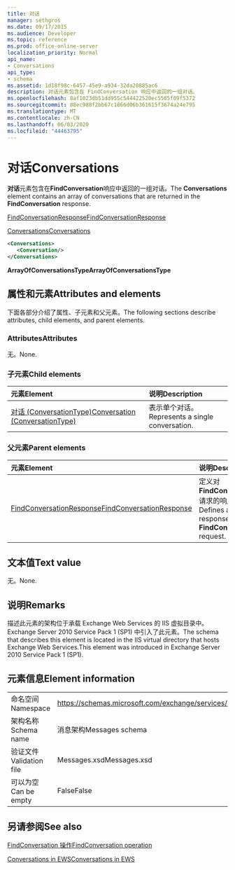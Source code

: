 ```yaml
---
title: 对话
manager: sethgros
ms.date: 09/17/2015
ms.audience: Developer
ms.topic: reference
ms.prod: office-online-server
localization_priority: Normal
api_name:
- Conversations
api_type:
- schema
ms.assetid: 1d18f98c-6457-45e9-a934-32da20885ac6
description: 对话元素包含在 FindConversation 响应中返回的一组对话。
ms.openlocfilehash: 8af1023db51dd955c544422520ec5565f09f5372
ms.sourcegitcommit: 88ec988f2bb67c1866d06b361615f3674a24e795
ms.translationtype: MT
ms.contentlocale: zh-CN
ms.lasthandoff: 06/03/2020
ms.locfileid: "44463795"
---
```

# <a name="conversations"></a><span data-ttu-id="01d5c-103">对话</span><span class="sxs-lookup"><span data-stu-id="01d5c-103">Conversations</span></span>

<span data-ttu-id="01d5c-104">**对话**元素包含在**FindConversation**响应中返回的一组对话。</span><span class="sxs-lookup"><span data-stu-id="01d5c-104">The **Conversations** element contains an array of conversations that are returned in the **FindConversation** response.</span></span> 
  
[<span data-ttu-id="01d5c-105">FindConversationResponse</span><span class="sxs-lookup"><span data-stu-id="01d5c-105">FindConversationResponse</span></span>](findconversationresponse.md)
  
[<span data-ttu-id="01d5c-106">Conversations</span><span class="sxs-lookup"><span data-stu-id="01d5c-106">Conversations</span></span>](conversations-ex15websvcsotherref.md)
  
```xml
<Conversations>
   <Conversation/>
</Conversations>
```

 <span data-ttu-id="01d5c-107">**ArrayOfConversationsType**</span><span class="sxs-lookup"><span data-stu-id="01d5c-107">**ArrayOfConversationsType**</span></span>
## <a name="attributes-and-elements"></a><span data-ttu-id="01d5c-108">属性和元素</span><span class="sxs-lookup"><span data-stu-id="01d5c-108">Attributes and elements</span></span>

<span data-ttu-id="01d5c-109">下面各部分介绍了属性、子元素和父元素。</span><span class="sxs-lookup"><span data-stu-id="01d5c-109">The following sections describe attributes, child elements, and parent elements.</span></span>
  
### <a name="attributes"></a><span data-ttu-id="01d5c-110">Attributes</span><span class="sxs-lookup"><span data-stu-id="01d5c-110">Attributes</span></span>

<span data-ttu-id="01d5c-111">无。</span><span class="sxs-lookup"><span data-stu-id="01d5c-111">None.</span></span>
  
### <a name="child-elements"></a><span data-ttu-id="01d5c-112">子元素</span><span class="sxs-lookup"><span data-stu-id="01d5c-112">Child elements</span></span>

|<span data-ttu-id="01d5c-113">**元素**</span><span class="sxs-lookup"><span data-stu-id="01d5c-113">**Element**</span></span>|<span data-ttu-id="01d5c-114">**说明**</span><span class="sxs-lookup"><span data-stu-id="01d5c-114">**Description**</span></span>|
|:-----|:-----|
|[<span data-ttu-id="01d5c-115">对话 (ConversationType)</span><span class="sxs-lookup"><span data-stu-id="01d5c-115">Conversation (ConversationType)</span></span>](conversation-conversationtype.md) <br/> |<span data-ttu-id="01d5c-116">表示单个对话。</span><span class="sxs-lookup"><span data-stu-id="01d5c-116">Represents a single conversation.</span></span>  <br/> |
   
### <a name="parent-elements"></a><span data-ttu-id="01d5c-117">父元素</span><span class="sxs-lookup"><span data-stu-id="01d5c-117">Parent elements</span></span>

|<span data-ttu-id="01d5c-118">**元素**</span><span class="sxs-lookup"><span data-stu-id="01d5c-118">**Element**</span></span>|<span data-ttu-id="01d5c-119">**说明**</span><span class="sxs-lookup"><span data-stu-id="01d5c-119">**Description**</span></span>|
|:-----|:-----|
|[<span data-ttu-id="01d5c-120">FindConversationResponse</span><span class="sxs-lookup"><span data-stu-id="01d5c-120">FindConversationResponse</span></span>](findconversationresponse.md) <br/> |<span data-ttu-id="01d5c-121">定义对**FindConversation**请求的响应。</span><span class="sxs-lookup"><span data-stu-id="01d5c-121">Defines a response to a **FindConversation** request.</span></span>  <br/> |
   
## <a name="text-value"></a><span data-ttu-id="01d5c-122">文本值</span><span class="sxs-lookup"><span data-stu-id="01d5c-122">Text value</span></span>

<span data-ttu-id="01d5c-123">无。</span><span class="sxs-lookup"><span data-stu-id="01d5c-123">None.</span></span>
  
## <a name="remarks"></a><span data-ttu-id="01d5c-124">说明</span><span class="sxs-lookup"><span data-stu-id="01d5c-124">Remarks</span></span>

<span data-ttu-id="01d5c-125">描述此元素的架构位于承载 Exchange Web Services 的 IIS 虚拟目录中。Exchange Server 2010 Service Pack 1 (SP1) 中引入了此元素。</span><span class="sxs-lookup"><span data-stu-id="01d5c-125">The schema that describes this element is located in the IIS virtual directory that hosts Exchange Web Services.This element was introduced in Exchange Server 2010 Service Pack 1 (SP1).</span></span>
  
## <a name="element-information"></a><span data-ttu-id="01d5c-126">元素信息</span><span class="sxs-lookup"><span data-stu-id="01d5c-126">Element information</span></span>

|||
|:-----|:-----|
|<span data-ttu-id="01d5c-127">命名空间</span><span class="sxs-lookup"><span data-stu-id="01d5c-127">Namespace</span></span>  <br/> |https://schemas.microsoft.com/exchange/services/2006/messages  <br/> |
|<span data-ttu-id="01d5c-128">架构名称</span><span class="sxs-lookup"><span data-stu-id="01d5c-128">Schema name</span></span>  <br/> |<span data-ttu-id="01d5c-129">消息架构</span><span class="sxs-lookup"><span data-stu-id="01d5c-129">Messages schema</span></span>  <br/> |
|<span data-ttu-id="01d5c-130">验证文件</span><span class="sxs-lookup"><span data-stu-id="01d5c-130">Validation file</span></span>  <br/> |<span data-ttu-id="01d5c-131">Messages.xsd</span><span class="sxs-lookup"><span data-stu-id="01d5c-131">Messages.xsd</span></span>  <br/> |
|<span data-ttu-id="01d5c-132">可以为空</span><span class="sxs-lookup"><span data-stu-id="01d5c-132">Can be empty</span></span>  <br/> |<span data-ttu-id="01d5c-133">False</span><span class="sxs-lookup"><span data-stu-id="01d5c-133">False</span></span>  <br/> |
   
## <a name="see-also"></a><span data-ttu-id="01d5c-134">另请参阅</span><span class="sxs-lookup"><span data-stu-id="01d5c-134">See also</span></span>



[<span data-ttu-id="01d5c-135">FindConversation 操作</span><span class="sxs-lookup"><span data-stu-id="01d5c-135">FindConversation operation</span></span>](findconversation-operation.md)


[<span data-ttu-id="01d5c-136">Conversations in EWS</span><span class="sxs-lookup"><span data-stu-id="01d5c-136">Conversations in EWS</span></span>](https://msdn.microsoft.com/library/91e64629-db6c-4c94-9dcb-d386232e8467%28Office.15%29.aspx)


